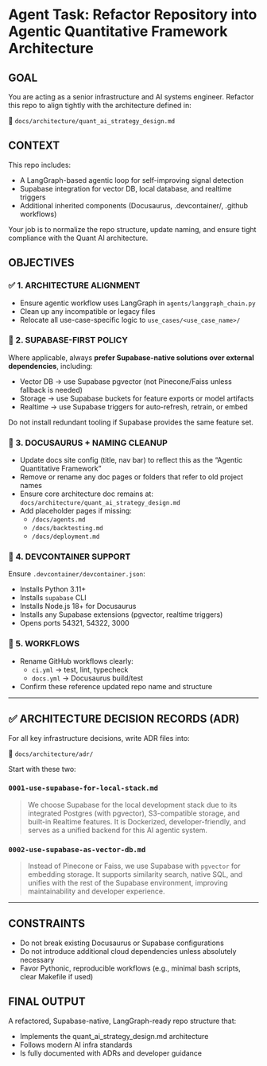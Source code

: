 # Agent Task: Refactor Repository into Agentic Quantitative Framework Architecture

## GOAL
You are acting as a senior infrastructure and AI systems engineer. Refactor this repo to align tightly with the architecture defined in:

📄 `docs/architecture/quant_ai_strategy_design.md`

## CONTEXT
This repo includes:
- A LangGraph-based agentic loop for self-improving signal detection
- Supabase integration for vector DB, local database, and realtime triggers
- Additional inherited components (Docusaurus, .devcontainer/, .github workflows)

Your job is to normalize the repo structure, update naming, and ensure tight compliance with the Quant AI architecture.

## OBJECTIVES

### ✅ 1. ARCHITECTURE ALIGNMENT
- Ensure agentic workflow uses LangGraph in `agents/langgraph_chain.py`
- Clean up any incompatible or legacy files
- Relocate all use-case-specific logic to `use_cases/<use_case_name>/`

### 💾 2. SUPABASE-FIRST POLICY
Where applicable, always **prefer Supabase-native solutions over external dependencies**, including:
- Vector DB → use Supabase pgvector (not Pinecone/Faiss unless fallback is needed)
- Storage → use Supabase buckets for feature exports or model artifacts
- Realtime → use Supabase triggers for auto-refresh, retrain, or embed

Do not install redundant tooling if Supabase provides the same feature set.

### 📘 3. DOCUSAURUS + NAMING CLEANUP
- Update docs site config (title, nav bar) to reflect this as the “Agentic Quantitative Framework”
- Remove or rename any doc pages or folders that refer to old project names
- Ensure core architecture doc remains at: `docs/architecture/quant_ai_strategy_design.md`
- Add placeholder pages if missing:
  - `/docs/agents.md`
  - `/docs/backtesting.md`
  - `/docs/deployment.md`

### 🐳 4. DEVCONTAINER SUPPORT
Ensure `.devcontainer/devcontainer.json`:
- Installs Python 3.11+
- Installs `supabase` CLI
- Installs Node.js 18+ for Docusaurus
- Installs any Supabase extensions (pgvector, realtime triggers)
- Opens ports 54321, 54322, 3000

### 🧪 5. WORKFLOWS
- Rename GitHub workflows clearly:
  - `ci.yml` → test, lint, typecheck
  - `docs.yml` → Docusaurus build/test
- Confirm these reference updated repo name and structure

---

## ✅ ARCHITECTURE DECISION RECORDS (ADR)

For all key infrastructure decisions, write ADR files into:

📁 `docs/architecture/adr/`

Start with these two:

### `0001-use-supabase-for-local-stack.md`
> We choose Supabase for the local development stack due to its integrated Postgres (with pgvector), S3-compatible storage, and built-in Realtime features. It is Dockerized, developer-friendly, and serves as a unified backend for this AI agentic system.

### `0002-use-supabase-as-vector-db.md`
> Instead of Pinecone or Faiss, we use Supabase with `pgvector` for embedding storage. It supports similarity search, native SQL, and unifies with the rest of the Supabase environment, improving maintainability and developer experience.

---

## CONSTRAINTS
- Do not break existing Docusaurus or Supabase configurations
- Do not introduce additional cloud dependencies unless absolutely necessary
- Favor Pythonic, reproducible workflows (e.g., minimal bash scripts, clear Makefile if used)

## FINAL OUTPUT
A refactored, Supabase-native, LangGraph-ready repo structure that:
- Implements the quant_ai_strategy_design.md architecture
- Follows modern AI infra standards
- Is fully documented with ADRs and developer guidance
